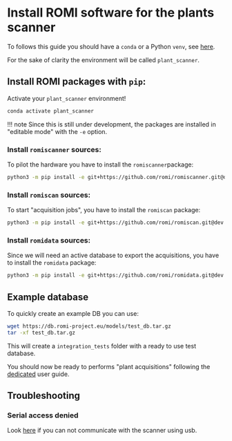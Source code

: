 Install ROMI software for the plants scanner
============================================

To follows this guide you should have a `conda` or a Python `venv`, see [here](create_env.md).

For the sake of clarity the environment will be called `plant_scanner`.


## Install ROMI packages with `pip`:

Activate your `plant_scanner` environment!
```bash
conda activate plant_scanner
```

!!! note
    Since this is still under development, the packages are installed in "editable mode" with the `-e` option.

### Install `romiscanner` sources:
To pilot the hardware you have to install the `romiscanner`package:
```bash
python3 -m pip install -e git+https://github.com/romi/romiscanner.git@dev
```

### Install `romiscan` sources:
To start "acquisition jobs", you have to install the `romiscan` package:
```bash
python3 -m pip install -e git+https://github.com/romi/romiscan.git@dev
```

### Install `romidata` sources:
Since we will need an active database to export the acquisitions, you have to install the `romidata` package:
```bash
python3 -m pip install -e git+https://github.com/romi/romidata.git@dev
```

## Example database
To quickly create an example DB you can use:
```bash
wget https://db.romi-project.eu/models/test_db.tar.gz
tar -xf test_db.tar.gz
```
This will create a `integration_tests` folder with a ready to use test database. 

You should now be ready to performs "plant acquisitions" following the [dedicated](../tutorials/reconstruct_scan.md) user guide.


## Troubleshooting

### Serial access denied
Look [here](../build/troubleshooting.md#serial-access-denied) if you can not communicate with the scanner using usb.
